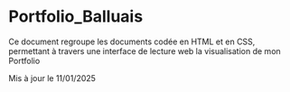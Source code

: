 # Portfolio_Balluais

Ce document regroupe les documents codée en HTML et en CSS, permettant à travers une interface de lecture web la visualisation de mon Portfolio 

Mis à jour le 11/01/2025
